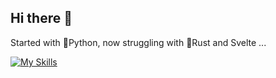 ## Hi there 👋

Started with 🐍Python, now struggling with 🦀Rust and Svelte ...

[![My Skills](https://skillicons.dev/icons?i=python,pycharm,qt,rust,tauri,svelte&perline=3)](https://skillicons.dev)
